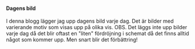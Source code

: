 #### Dagens bild

I denna blogg lägger jag upp dagens bild varje dag. Det är bilder med varierande motiv som visas upp på olika vis. OBS. Det läggs inte upp bilder varje dag då det blir oftast en "liten" fördröjning i schemat då det finns alltid något som kommer upp. Men snart blir det förbättring!
